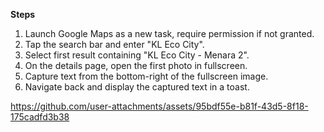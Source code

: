 **Steps**
1. Launch Google Maps as a new task, require permission if not granted.
2. Tap the search bar and enter "KL Eco City".
3. Select first result containing "KL Eco City - Menara 2".
4. On the details page, open the first photo in fullscreen.
5. Capture text from the bottom-right of the fullscreen image.
6. Navigate back and display the captured text in a toast.

https://github.com/user-attachments/assets/95bdf55e-b81f-43d5-8f18-175cadfd3b38

